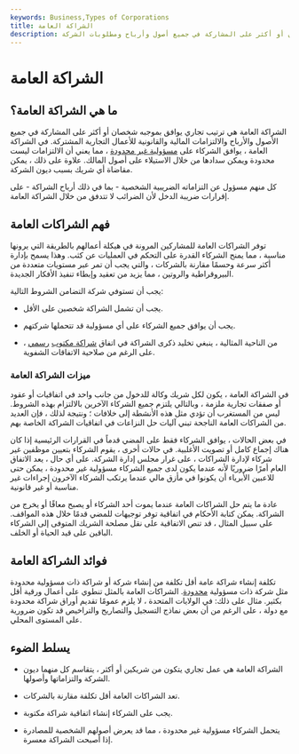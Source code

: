 ```yaml
---
keywords: Business,Types of Corporations
title: الشراكة العامة
description: الشراكة العامة هي ترتيب يتفق فيه شخصان أو أكثر على المشاركة في جميع أصول وأرباح ومطلوبات الشركة.
---
```


# الشراكة العامة
## ما هي الشراكة العامة؟

الشراكة العامة هي ترتيب تجاري يوافق بموجبه شخصان أو أكثر على المشاركة في جميع الأصول والأرباح والالتزامات المالية والقانونية للأعمال التجارية المشتركة. في الشراكة العامة ، يوافق الشركاء على [مسؤولية غير محدودة](/unlimited-liability) ، مما يعني أن الالتزامات ليست محدودة ويمكن سدادها من خلال الاستيلاء على أصول المالك. علاوة على ذلك ، يمكن مقاضاة أي شريك بسبب ديون الشركة.

كل منهم مسؤول عن التزاماته الضريبية الشخصية - بما في ذلك أرباح الشراكة - على إقرارات ضريبة الدخل لأن الضرائب لا تتدفق من خلال الشراكة العامة.

## فهم الشراكات العامة

توفر الشراكات العامة للمشاركين المرونة في هيكلة أعمالهم بالطريقة التي يرونها مناسبة ، مما يمنح الشركاء القدرة على التحكم في العمليات عن كثب. وهذا يسمح بإدارة أكثر سرعة وحسمًا مقارنة بالشركات ، والتي يجب أن تمر عبر مستويات متعددة من البيروقراطية والروتين ، مما يزيد من تعقيد وإبطاء تنفيذ الأفكار الجديدة.

يجب أن تستوفي شركة التضامن الشروط التالية:

- يجب أن تشمل الشراكة شخصين على الأقل.

- يجب أن يوافق جميع الشركاء على أي مسؤولية قد تتحملها شركتهم.

- من الناحية المثالية ، ينبغي تخليد ذكرى الشراكة في اتفاق [شراكة مكتوب](/articles-of-partnership) [رسمي](/articles-of-partnership) ، على الرغم من صلاحية الاتفاقات الشفوية.

### ميزات الشراكة العامة

في الشراكة العامة ، يكون لكل شريك وكالة للدخول من جانب واحد في اتفاقيات أو عقود أو صفقات تجارية ملزمة ، وبالتالي يلتزم جميع الشركاء الآخرين بالالتزام بهذه الشروط. ليس من المستغرب أن تؤدي مثل هذه الأنشطة إلى خلافات ؛ ونتيجة لذلك ، فإن العديد من الشراكات العامة الناجحة تبني آليات حل النزاعات في اتفاقيات الشراكة الخاصة بهم.

في بعض الحالات ، يوافق الشركاء فقط على المضي قدماً في القرارات الرئيسية إذا كان هناك إجماع كامل أو تصويت الأغلبية. في حالات أخرى ، يقوم الشركاء بتعيين موظفين غير شركاء لإدارة الشراكات ، على غرار مجلس إدارة الشركة. على أي حال ، يعد الاتفاق العام أمرًا ضروريًا لأنه عندما يكون لدى جميع الشركاء مسؤولية غير محدودة ، يمكن حتى للاعبين الأبرياء أن يكونوا في مأزق مالي عندما يرتكب الشركاء الآخرون إجراءات غير مناسبة أو غير قانونية.

عادة ما يتم حل الشراكات العامة عندما يموت أحد الشركاء أو يصبح معاقًا أو يخرج من الشراكة. يمكن كتابة الأحكام في اتفاقية توفر توجيهات للمضي قدمًا خلال هذه المواقف. على سبيل المثال ، قد تنص الاتفاقية على نقل مصلحة الشريك المتوفى إلى الشركاء الباقين على قيد الحياة أو الخلف.

## فوائد الشراكة العامة

تكلفة إنشاء شراكة عامة أقل تكلفة من إنشاء شركة أو شراكة ذات مسؤولية محدودة مثل شركة ذات مسؤولية [محدودة](/llc). الشراكات العامة بالمثل تنطوي على أعمال ورقية أقل بكثير. مثال على ذلك: في الولايات المتحدة ، لا يلزم عمومًا تقديم أوراق شراكة محدودة مع دولة ، على الرغم من أن بعض نماذج التسجيل والتصاريح والتراخيص قد تكون ضرورية على المستوى المحلي.

## يسلط الضوء

- الشراكة العامة هي عمل تجاري يتكون من شريكين أو أكثر ، يتقاسم كل منهما ديون الشركة والتزاماتها وأصولها.

- تعد الشراكات العامة أقل تكلفة مقارنة بالشركات.

- يجب على الشركاء إنشاء اتفاقية شراكة مكتوبة.

- يتحمل الشركاء مسؤولية غير محدودة ، مما قد يعرض أصولهم الشخصية للمصادرة إذا أصبحت الشراكة معسرة.


